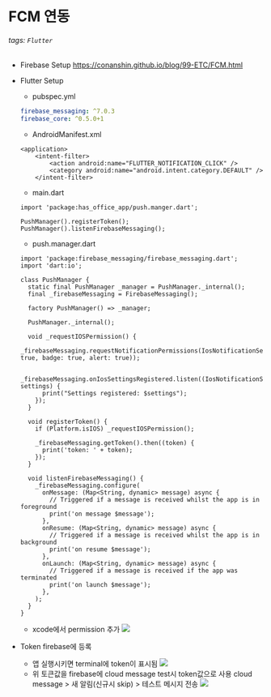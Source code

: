 FCM 연동
===
###### tags: `Flutter`

- Firebase Setup
  https://conanshin.github.io/blog/99-ETC/FCM.html
- Flutter Setup
    - pubspec.yml
    ```yml
    firebase_messaging: ^7.0.3
    firebase_core: ^0.5.0+1
    ```
    - AndroidManifest.xml
    ```
    <application>
        <intent-filter>
            <action android:name="FLUTTER_NOTIFICATION_CLICK" />
            <category android:name="android.intent.category.DEFAULT" />
        </intent-filter>
    ```
    - main.dart
    ```dart=
    import 'package:has_office_app/push.manger.dart';
    
    PushManager().registerToken();
    PushManager().listenFirebaseMessaging();
    ```
    - push.manager.dart
    ```dart=
    import 'package:firebase_messaging/firebase_messaging.dart';
    import 'dart:io';

    class PushManager {
      static final PushManager _manager = PushManager._internal();
      final _firebaseMessaging = FirebaseMessaging();

      factory PushManager() => _manager;

      PushManager._internal();

      void _requestIOSPermission() {
        _firebaseMessaging.requestNotificationPermissions(IosNotificationSettings(sound: true, badge: true, alert: true));

        _firebaseMessaging.onIosSettingsRegistered.listen((IosNotificationSettings settings) {
          print("Settings registered: $settings");
        });
      }

      void registerToken() {
        if (Platform.isIOS) _requestIOSPermission();

        _firebaseMessaging.getToken().then((token) {
          print('token: ' + token);
        });
      }

      void listenFirebaseMessaging() {
        _firebaseMessaging.configure(
          onMessage: (Map<String, dynamic> message) async {
            // Triggered if a message is received whilst the app is in foreground
            print('on message $message');
          },
          onResume: (Map<String, dynamic> message) async {
            // Triggered if a message is received whilst the app is in background
            print('on resume $message');
          },
          onLaunch: (Map<String, dynamic> message) async {
            // Triggered if a message is received if the app was terminated
            print('on launch $message');
          },
        );
      }
    }
    ```
    - xcode에서 permission 추가
    ![](https://i.imgur.com/pjzTnF6.png)

- Token firebase에 등록
    - 앱 실행시키면 terminal에 token이 표시됨
      ![](https://i.imgur.com/nmtBkvM.png)
    - 위 토큰값을 firebase에 cloud message test시 token값으로 사용
      cloud message > 새 알림(신규시 skip) > 테스트 메시지 전송
      ![](https://i.imgur.com/Co9CdCi.png)

    
